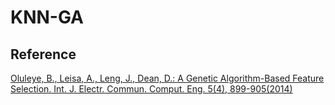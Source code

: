 # KNN-GA

Reference
---------
[Oluleye, B., Leisa, A., Leng, J., Dean, D.: A Genetic Algorithm-Based Feature Selection. Int. J. Electr. Commun. Comput. Eng. 5(4), 899-905(2014)](https://www.researchgate.net/publication/264545487_A_Genetic_Algorithm-Based_Feature_Selection)

